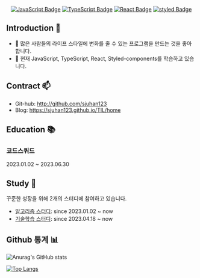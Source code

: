 <div align="center">

<a href="" rel="nofollow"><img src="https://camo.githubusercontent.com/318695bb8bb3f74e026bb85d3b3a94aaf489017986ea5384d10a789617ec00ed/68747470733a2f2f696d672e736869656c64732e696f2f62616467652f4a6176615363726970742d4637444631453f7374796c653d666c61742d737175617265266c6f676f3d4a617661536372697074266c6f676f436f6c6f723d7768697465" alt="JavaScript Badge" data-canonical-src="https://img.shields.io/badge/JavaScript-F7DF1E?style=flat-square&amp;logo=JavaScript&amp;logoColor=white" style="max-width: 100%;"></a>
<a href=""><img src="https://camo.githubusercontent.com/78da7b72de707b836ec486ba2bfafa388fe0ee36e585053de139fa1dc1ddb1cc/68747470733a2f2f696d672e736869656c64732e696f2f62616467652f547970657363726970742d3233354139373f7374796c653d666c61742d737175617265266c6f676f3d54797065736372697074266c6f676f436f6c6f723d7768697465" alt="TypeScript Badge" data-canonical-src="https://img.shields.io/badge/Typescript-235A97?style=flat-square&amp;logo=Typescript&amp;logoColor=white" style="max-width: 100%;"></a>
<a href=""><img src="https://camo.githubusercontent.com/494b0f23952229478851f520adfe3e140e629a5f0423e7c9d6c333ed88be65a0/68747470733a2f2f696d672e736869656c64732e696f2f62616467652f52656163742d3631444146423f7374796c653d666c61742d737175617265266c6f676f3d5265616374266c6f676f436f6c6f723d7768697465" alt="React Badge" data-canonical-src="https://img.shields.io/badge/React-61DAFB?style=flat-square&amp;logo=React&amp;logoColor=white" style="max-width: 100%;"></a>
<a href=""><img src="https://camo.githubusercontent.com/3098687a54cb06eabc2eccbb057c175024298507d9013d056e99e0d51fe9f2fa/68747470733a2f2f696d672e736869656c64732e696f2f62616467652f5374796c65642d4442373039333f7374796c653d666c61742d737175617265266c6f676f3d7374796c65642d636f6d706f6e656e7473266c6f676f436f6c6f723d7768697465" alt="styled Badge" data-canonical-src="https://img.shields.io/badge/Styled-DB7093?style=flat-square&amp;logo=styled-components&amp;logoColor=white" style="max-width: 100%;"></a>
  

  
</div>

## Introduction 🔭
- 🌱 많은 사람들의 라이프 스타일에 변화를 줄 수 있는 프로그램을 만드는 것을 좋아합니다.
- 📖 현재 JavaScript, TypeScript, React, Styled-components를 학습하고 있습니다.

## Contract 📫
- Git-hub: http://github.com/sjuhan123
- Blog: https://sjuhan123.github.io/TIL/home

## Education 📚

### 코드스쿼드  
2023.01.02 ~ 2023.06.30

## Study 🤩

꾸준한 성장을 위해 2개의 스터디에 참여하고 있습니다.

- [알고리즘 스터디](https://github.com/Algorithm-Squad/Algorithm): since 2023.01.02 ~ now
- [기술학습 스터디](https://github.com/codesquad-fe-book-study/react-official-doc/tree/main): since 2023.04.18 ~ now

## Github 통계 📊

![Anurag's GitHub stats](https://github-readme-stats.vercel.app/api?username=sjuhan123&theme=graywhite_icons=true)

[![Top Langs](https://github-readme-stats.vercel.app/api/top-langs/?username=sjuhan123&layout=compact&hide=Ruby)](https://github.com/anuraghazra/github-readme-stats)
